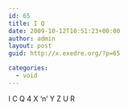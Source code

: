 ```yaml
---
id: 65
title: I Q
date: 2009-10-12T10:51:23+00:00
author: admin
layout: post
guid: http://x.exedre.org/?p=65

categories:
  - void
---
```

I C Q
4 X &#8216;n&#8217; Y
Z U R
